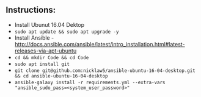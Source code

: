 ## Instructions:

- Install Ubunut 16.04 Dektop
- `sudo apt update && sudo apt upgrade -y`
- Install Ansible - http://docs.ansible.com/ansible/latest/intro_installation.html#latest-releases-via-apt-ubuntu
- `cd && mkdir Code && cd Code`
- `sudo apt install git`
- `git clone git@github.com:nicklaw5/ansible-ubuntu-16-04-desktop.git && cd ansible-ubuntu-16-04-desktop`
- `ansible-galaxy install -r requirements.yml --extra-vars "ansible_sudo_pass=<system_user_password>"`
